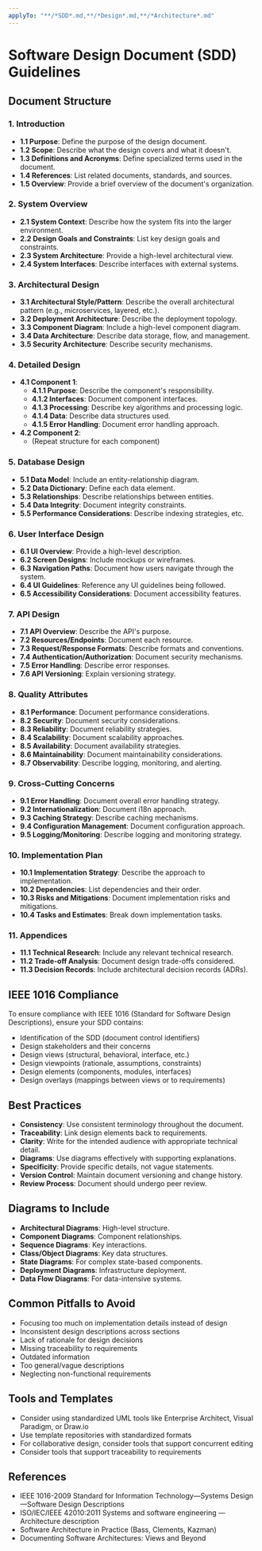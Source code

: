 ```yaml
---
applyTo: "**/*SDD*.md,**/*Design*.md,**/*Architecture*.md"
---
```

# Software Design Document (SDD) Guidelines

## Document Structure

### 1. Introduction
- **1.1 Purpose**: Define the purpose of the design document.
- **1.2 Scope**: Describe what the design covers and what it doesn't.
- **1.3 Definitions and Acronyms**: Define specialized terms used in the document.
- **1.4 References**: List related documents, standards, and sources.
- **1.5 Overview**: Provide a brief overview of the document's organization.

### 2. System Overview
- **2.1 System Context**: Describe how the system fits into the larger environment.
- **2.2 Design Goals and Constraints**: List key design goals and constraints.
- **2.3 System Architecture**: Provide a high-level architectural view.
- **2.4 System Interfaces**: Describe interfaces with external systems.

### 3. Architectural Design
- **3.1 Architectural Style/Pattern**: Describe the overall architectural pattern (e.g., microservices, layered, etc.).
- **3.2 Deployment Architecture**: Describe the deployment topology.
- **3.3 Component Diagram**: Include a high-level component diagram.
- **3.4 Data Architecture**: Describe data storage, flow, and management.
- **3.5 Security Architecture**: Describe security mechanisms.

### 4. Detailed Design
- **4.1 Component 1**:
  - **4.1.1 Purpose**: Describe the component's responsibility.
  - **4.1.2 Interfaces**: Document component interfaces.
  - **4.1.3 Processing**: Describe key algorithms and processing logic.
  - **4.1.4 Data**: Describe data structures used.
  - **4.1.5 Error Handling**: Document error handling approach.
- **4.2 Component 2**:
  - (Repeat structure for each component)

### 5. Database Design
- **5.1 Data Model**: Include an entity-relationship diagram.
- **5.2 Data Dictionary**: Define each data element.
- **5.3 Relationships**: Describe relationships between entities.
- **5.4 Data Integrity**: Document integrity constraints.
- **5.5 Performance Considerations**: Describe indexing strategies, etc.

### 6. User Interface Design
- **6.1 UI Overview**: Provide a high-level description.
- **6.2 Screen Designs**: Include mockups or wireframes.
- **6.3 Navigation Paths**: Document how users navigate through the system.
- **6.4 UI Guidelines**: Reference any UI guidelines being followed.
- **6.5 Accessibility Considerations**: Document accessibility features.

### 7. API Design
- **7.1 API Overview**: Describe the API's purpose.
- **7.2 Resources/Endpoints**: Document each resource.
- **7.3 Request/Response Formats**: Describe formats and conventions.
- **7.4 Authentication/Authorization**: Document security mechanisms.
- **7.5 Error Handling**: Describe error responses.
- **7.6 API Versioning**: Explain versioning strategy.

### 8. Quality Attributes
- **8.1 Performance**: Document performance considerations.
- **8.2 Security**: Document security considerations.
- **8.3 Reliability**: Document reliability strategies.
- **8.4 Scalability**: Document scalability approaches.
- **8.5 Availability**: Document availability strategies.
- **8.6 Maintainability**: Document maintainability considerations.
- **8.7 Observability**: Describe logging, monitoring, and alerting.

### 9. Cross-Cutting Concerns
- **9.1 Error Handling**: Document overall error handling strategy.
- **9.2 Internationalization**: Document i18n approach.
- **9.3 Caching Strategy**: Describe caching mechanisms.
- **9.4 Configuration Management**: Document configuration approach.
- **9.5 Logging/Monitoring**: Describe logging and monitoring strategy.

### 10. Implementation Plan
- **10.1 Implementation Strategy**: Describe the approach to implementation.
- **10.2 Dependencies**: List dependencies and their order.
- **10.3 Risks and Mitigations**: Document implementation risks and mitigations.
- **10.4 Tasks and Estimates**: Break down implementation tasks.

### 11. Appendices
- **11.1 Technical Research**: Include any relevant technical research.
- **11.2 Trade-off Analysis**: Document design trade-offs considered.
- **11.3 Decision Records**: Include architectural decision records (ADRs).

## IEEE 1016 Compliance

To ensure compliance with IEEE 1016 (Standard for Software Design Descriptions), ensure your SDD contains:

- Identification of the SDD (document control identifiers)
- Design stakeholders and their concerns
- Design views (structural, behavioral, interface, etc.)
- Design viewpoints (rationale, assumptions, constraints)
- Design elements (components, modules, interfaces)
- Design overlays (mappings between views or to requirements)

## Best Practices

- **Consistency**: Use consistent terminology throughout the document.
- **Traceability**: Link design elements back to requirements.
- **Clarity**: Write for the intended audience with appropriate technical detail.
- **Diagrams**: Use diagrams effectively with supporting explanations.
- **Specificity**: Provide specific details, not vague statements.
- **Version Control**: Maintain document versioning and change history.
- **Review Process**: Document should undergo peer review.

## Diagrams to Include

- **Architectural Diagrams**: High-level structure.
- **Component Diagrams**: Component relationships.
- **Sequence Diagrams**: Key interactions.
- **Class/Object Diagrams**: Key data structures.
- **State Diagrams**: For complex state-based components.
- **Deployment Diagrams**: Infrastructure deployment.
- **Data Flow Diagrams**: For data-intensive systems.

## Common Pitfalls to Avoid

- Focusing too much on implementation details instead of design
- Inconsistent design descriptions across sections
- Lack of rationale for design decisions
- Missing traceability to requirements
- Outdated information
- Too general/vague descriptions
- Neglecting non-functional requirements

## Tools and Templates

- Consider using standardized UML tools like Enterprise Architect, Visual Paradigm, or Draw.io
- Use template repositories with standardized formats
- For collaborative design, consider tools that support concurrent editing
- Consider tools that support traceability to requirements

## References

- IEEE 1016-2009 Standard for Information Technology—Systems Design—Software Design Descriptions
- ISO/IEC/IEEE 42010:2011 Systems and software engineering — Architecture description
- Software Architecture in Practice (Bass, Clements, Kazman)
- Documenting Software Architectures: Views and Beyond
